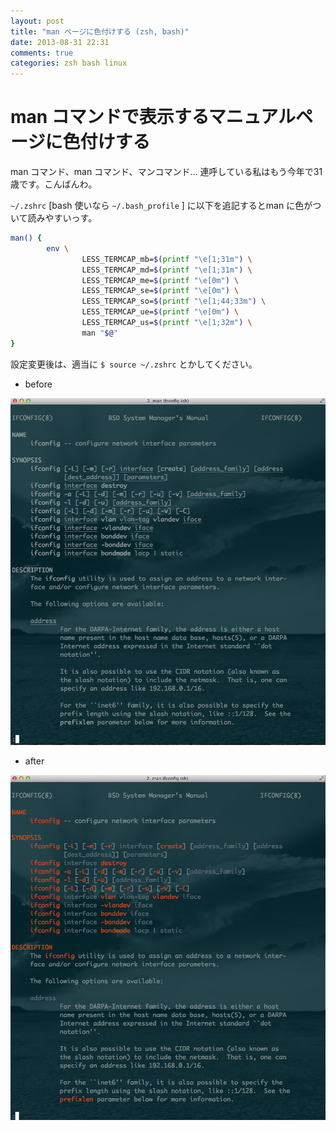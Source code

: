 ```yaml
---
layout: post
title: "man ページに色付けする (zsh, bash)"
date: 2013-08-31 22:31
comments: true
categories: zsh bash linux
---
```

# man コマンドで表示するマニュアルページに色付けする

man コマンド、man コマンド、マンコマンド… 連呼している私はもう今年で31歳です。こんばんわ。

`~/.zshrc` [bash 使いなら `~/.bash_profile` ] に以下を追記するとman に色がついて読みやすいっす。


<!-- more -->

```sh
man() {
        env \
                LESS_TERMCAP_mb=$(printf "\e[1;31m") \
                LESS_TERMCAP_md=$(printf "\e[1;31m") \
                LESS_TERMCAP_me=$(printf "\e[0m") \
                LESS_TERMCAP_se=$(printf "\e[0m") \
                LESS_TERMCAP_so=$(printf "\e[1;44;33m") \
                LESS_TERMCAP_ue=$(printf "\e[0m") \
                LESS_TERMCAP_us=$(printf "\e[1;32m") \
                man "$@"
}
```

設定変更後は、適当に `$ source ~/.zshrc` とかしてください。


- before

![before_man](/images/20130831_sh/sh_before.png)

- after

![after_man](/images/20130831_sh/sh_after.png)

